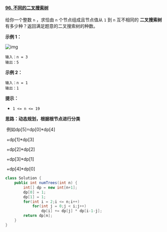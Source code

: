 #### [96. 不同的二叉搜索树](https://leetcode-cn.com/problems/unique-binary-search-trees/)



给你一个整数 `n` ，求恰由 `n` 个节点组成且节点值从 `1` 到 `n` 互不相同的 **二叉搜索树** 有多少种？返回满足题意的二叉搜索树的种数。

 

**示例 1：**

![img](https://assets.leetcode.com/uploads/2021/01/18/uniquebstn3.jpg)

```
输入：n = 3
输出：5
```

**示例 2：**

```
输入：n = 1
输出：1
```

 

**提示：**

- `1 <= n <= 19`



**思路：动态规划，根据根节点进行分类**

​		例如dp[5]=dp[0]*dp[4]

​						 +dp[1]*dp[3]

​						 +dp[2]*dp[2]

​						 +dp[3]*dp[1]

​					     +dp[4]*dp[0]



```java
class Solution {
    public int numTrees(int n) {
        int[] dp = new int[n+1];
        dp[0] = 1;
        dp[1] = 1;
        for(int i = 2;i <= n;i++)
            for(int j = 0;j < i;j++)
                dp[i] += dp[j] * dp[i-1-j];
        return dp[n];
    }
}
```

